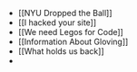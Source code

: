 - [[NYU Dropped the Ball]]
- [[I hacked your site]]
- [[We need Legos for Code]]
- [[Information About Gloving]]
- [[What holds us back]]
-
